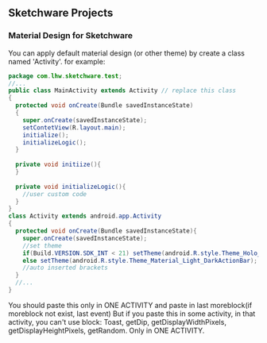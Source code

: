 ## Sketchware Projects
### Material Design for Sketchware
You can apply default material design (or other theme) by create a class named 'Activity'.
for example:
``` java
package com.lhw.sketchware.test;
//...
public class MainActivity extends Activity // replace this class
{
  protected void onCreate(Bundle savedInstanceState)
  {
    super.onCreate(savedInstanceState);
    setContetView(R.layout.main);
    initialize();
    initializeLogic();
  }
  
  private void initiize(){
  }
  
  private void initializeLogic(){
    //user custom code
  }
}
class Activity extends android.app.Activity
{
  protected void onCreate(Bundle savedInstanceState){
    super.onCreate(savedInstanceState);
    //set theme
    if(Build.VERSION.SDK_INT < 21) setTheme(android.R.style.Theme_Holo_Light);
    else setTheme(android.R.style.Theme_Material_Light_DarkActionBar);
    //auto inserted brackets
  }
  //...
}
```
You should paste this only in ONE ACTIVITY and paste in last moreblock(if moreblock not exist, last event)
But if you paste this in some activity, in that activity, you can't use block: Toast, getDip, getDisplayWidthPixels, getDisplayHeightPixels, getRandom.
Only in ONE ACTIVITY.
